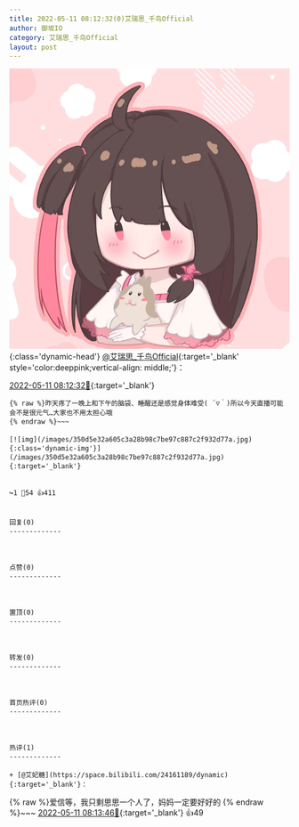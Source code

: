 ```yaml
---
title: 2022-05-11 08:12:32(0)艾瑞思_千鸟Official
author: 御坂IO
category: 艾瑞思_千鸟Official
layout: post
---
```


![img](/images/7e08840c56f251de28bdf766b647bd5fe9a5d50a.jpg){:class='dynamic-head'}
[@艾瑞思_千鸟Official](https://space.bilibili.com/1090010845/dynamic){:target='_blank' style='color:deeppink;vertical-align: middle;'}：

[2022-05-11 08:12:32🔗](https://t.bilibili.com/658803109390188582){:target='_blank'}

~~~
{% raw %}昨天疼了一晚上和下午的脑袋、睡醒还是感觉身体难受( ´▽｀)所以今天直播可能会不是很元气…大家也不用太担心哦
{% endraw %}~~~

[![img](/images/350d5e32a605c3a28b98c7be97c887c2f932d77a.jpg){:class='dynamic-img'}](/images/350d5e32a605c3a28b98c7be97c887c2f932d77a.jpg){:target='_blank'}


↪️1 💬54 👍411


回复(0)
-------------



点赞(0)
-------------



置顶(0)
-------------



转发(0)
-------------



首页热评(0)
-------------



热评(1)
-------------

+ [@艾妃糖](https://space.bilibili.com/24161189/dynamic){:target='_blank'}：
~~~
{% raw %}爱信等，我只剩思思一个人了，妈妈一定要好好的
{% endraw %}~~~
[2022-05-11 08:13:46🔗](https://t.bilibili.com/658803109390188582#reply112516038512){:target='_blank'} 👍49


